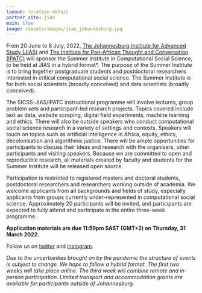 ```yaml
---
layout: location_detail
partner_site: jias
main: true
image: /assets/images/jias_johannesburg.jpg
---
```


From 20 June to 8 July, 2022, [The Johannesburg Institute for Advanced Study
(JIAS)](https://jias.joburg/) and [The Institute for Pan-African Thought and Conversation
(IPATC)](https://ipatc.joburg) will sponsor the Summer Institute in Computational Social Science, to be held at JIAS in a hybrid format*. The purpose of the Summer Institute is to bring together postgraduate students and postdoctoral researchers interested in critical computational social science. The Summer Institute is for both social scientists (broadly conceived) and data scientists (broadly conceived).

The SICSS-JIAS/IPATC instructional programme will involve lectures, group problem sets and participant-led research projects. Topics covered include text as data, website scraping, digital field experiments, machine learning and ethics. There will also be outside speakers who conduct computational social science research in a variety of settings and contexts. Speakers will touch on topics such as artificial intelligence in Africa, equity, ethics, decolonisation and algorithmic justice. There will be ample opportunities for participants to discuss their ideas and research with the organisers, other participants and visiting speakers. Because we are committed to open and reproducible research, all materials created by faculty and students for the Summer Institute will be released open source.

Participation is restricted to registered masters and doctoral students, postdoctoral researchers and researchers working outside of academia. We welcome applicants from all backgrounds and fields of study, especially applicants from groups currently under-represented in computational social science. Approximately 20 participants will be invited, and participants are expected to fully attend and participate in the entire three-week programme.

**Application materials are due 11:59pm SAST (GMT+2) on Thursday, 31 March 2022.**

Follow us on [twitter](https://twitter.com/sicss_jias) and
[instagram](https://www.instagram.com/sicss.jias/).

*Due to the uncertainties brought on by the pandemic the structure of events is subject to change.
We hope to follow a hybrid format. The first two weeks will take place online. The third week
will combine remote and in-person participation. Limited transport and accommodation grants are
available for participants outside of Johannesburg.*
